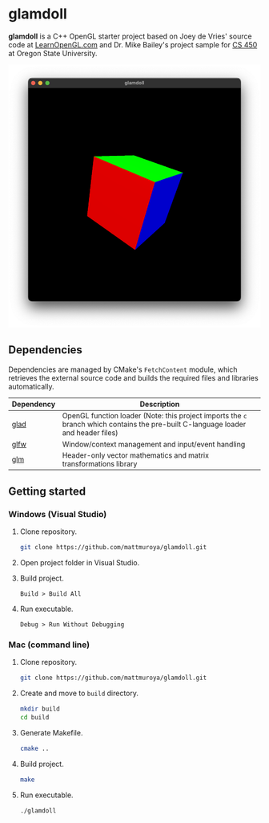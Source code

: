 # glamdoll

**glamdoll** is a C++ OpenGL starter project based on Joey de Vries' source code
at [LearnOpenGL.com](https://learnopengl.com/) and Dr. Mike Bailey's project
sample for [CS 450](https://web.engr.oregonstate.edu/~mjb/cs550/) at Oregon
State University.

<p align="center">
  <img
    src="assets/images/the-cube.png"
    alt="Before time began, there was the cube."
    width="600px"
  />
</p>

## Dependencies

Dependencies are managed by CMake's `FetchContent` module, which retrieves the
external source code and builds the required files and libraries automatically.

| Dependency                              | Description                                                                                                                        |
| --------------------------------------- | ---------------------------------------------------------------------------------------------------------------------------------- |
| [glad](https://github.com/Dav1dde/glad) | OpenGL function loader (Note: this project imports the `c` branch which contains the pre-built C-language loader and header files) |
| [glfw](https://github.com/glfw/glfw)    | Window/context management and input/event handling                                                                                 |
| [glm](https://github.com/g-truc/glm)    | Header-only vector mathematics and matrix transformations library                                                                  |

## Getting started

### Windows (Visual Studio)

1. Clone repository.

    ```sh
    git clone https://github.com/mattmuroya/glamdoll.git
    ```

2. Open project folder in Visual Studio.

3. Build project.

    ```
    Build > Build All
    ```

4. Run executable.

    ```
    Debug > Run Without Debugging
    ```

### Mac (command line)

1. Clone repository.

    ```sh
    git clone https://github.com/mattmuroya/glamdoll.git
    ```

2. Create and move to `build` directory.

    ```sh
    mkdir build
    cd build
    ```

3. Generate Makefile.

    ```sh
    cmake ..
    ```

4. Build project.

    ```sh
    make
    ```

5. Run executable.

    ```sh
    ./glamdoll
    ```
